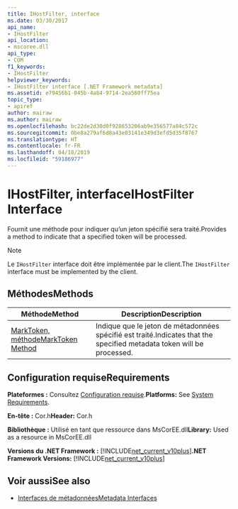 ```yaml
---
title: IHostFilter, interface
ms.date: 03/30/2017
api_name:
- IHostFilter
api_location:
- mscoree.dll
api_type:
- COM
f1_keywords:
- IHostFilter
helpviewer_keywords:
- IHostFilter interface [.NET Framework metadata]
ms.assetid: e79456b1-045b-4a84-9714-2ea560ff75ea
topic_type:
- apiref
author: mairaw
ms.author: mairaw
ms.openlocfilehash: bc22de2d30d0f928653206ab9e356577a84c572c
ms.sourcegitcommit: 0be8a279af6d8a43e03141e349d3efd5d35f8767
ms.translationtype: HT
ms.contentlocale: fr-FR
ms.lasthandoff: 04/18/2019
ms.locfileid: "59186977"
---
```

# <a name="ihostfilter-interface"></a><span data-ttu-id="20857-102">IHostFilter, interface</span><span class="sxs-lookup"><span data-stu-id="20857-102">IHostFilter Interface</span></span>
<span data-ttu-id="20857-103">Fournit une méthode pour indiquer qu’un jeton spécifié sera traité.</span><span class="sxs-lookup"><span data-stu-id="20857-103">Provides a method to indicate that a specified token will be processed.</span></span>  
  
> [!NOTE]
>  <span data-ttu-id="20857-104">Le `IHostFilter` interface doit être implémentée par le client.</span><span class="sxs-lookup"><span data-stu-id="20857-104">The `IHostFilter` interface must be implemented by the client.</span></span>  
  
## <a name="methods"></a><span data-ttu-id="20857-105">Méthodes</span><span class="sxs-lookup"><span data-stu-id="20857-105">Methods</span></span>  
  
|<span data-ttu-id="20857-106">Méthode</span><span class="sxs-lookup"><span data-stu-id="20857-106">Method</span></span>|<span data-ttu-id="20857-107">Description</span><span class="sxs-lookup"><span data-stu-id="20857-107">Description</span></span>|  
|------------|-----------------|  
|[<span data-ttu-id="20857-108">MarkToken, méthode</span><span class="sxs-lookup"><span data-stu-id="20857-108">MarkToken Method</span></span>](../../../../docs/framework/unmanaged-api/metadata/ihostfilter-marktoken-method.md)|<span data-ttu-id="20857-109">Indique que le jeton de métadonnées spécifié est traité.</span><span class="sxs-lookup"><span data-stu-id="20857-109">Indicates that the specified metadata token will be processed.</span></span>|  
  
## <a name="requirements"></a><span data-ttu-id="20857-110">Configuration requise</span><span class="sxs-lookup"><span data-stu-id="20857-110">Requirements</span></span>  
 <span data-ttu-id="20857-111">**Plateformes :** Consultez [Configuration requise](../../../../docs/framework/get-started/system-requirements.md).</span><span class="sxs-lookup"><span data-stu-id="20857-111">**Platforms:** See [System Requirements](../../../../docs/framework/get-started/system-requirements.md).</span></span>  
  
 <span data-ttu-id="20857-112">**En-tête :** Cor.h</span><span class="sxs-lookup"><span data-stu-id="20857-112">**Header:** Cor.h</span></span>  
  
 <span data-ttu-id="20857-113">**Bibliothèque :** Utilisé en tant que ressource dans MsCorEE.dll</span><span class="sxs-lookup"><span data-stu-id="20857-113">**Library:** Used as a resource in MsCorEE.dll</span></span>  
  
 <span data-ttu-id="20857-114">**Versions du .NET Framework :** [!INCLUDE[net_current_v10plus](../../../../includes/net-current-v10plus-md.md)]</span><span class="sxs-lookup"><span data-stu-id="20857-114">**.NET Framework Versions:** [!INCLUDE[net_current_v10plus](../../../../includes/net-current-v10plus-md.md)]</span></span>  
  
## <a name="see-also"></a><span data-ttu-id="20857-115">Voir aussi</span><span class="sxs-lookup"><span data-stu-id="20857-115">See also</span></span>

- [<span data-ttu-id="20857-116">Interfaces de métadonnées</span><span class="sxs-lookup"><span data-stu-id="20857-116">Metadata Interfaces</span></span>](../../../../docs/framework/unmanaged-api/metadata/metadata-interfaces.md)
